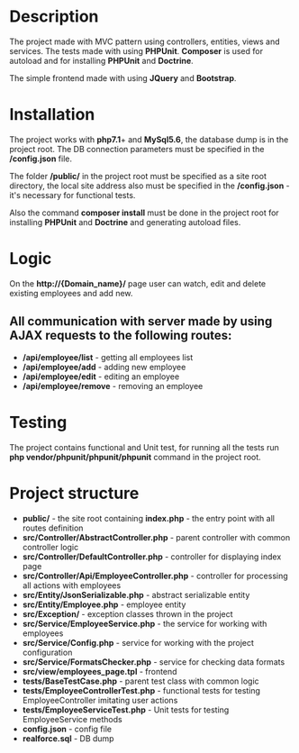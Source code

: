 Description
===
The project made with MVC pattern using controllers, entities, views and services. The tests made with using **PHPUnit**. **Composer** is used for autoload and for installing **PHPUnit** and **Doctrine**.

The simple frontend made with using **JQuery** and **Bootstrap**.

Installation
===
The project works with **php7.1**+ and **MySql5.6**, the database dump is in the project root. The DB connection parameters must be specified in the **/config.json** file.

The folder **/public/** in the project root must be specified as a site root directory, the local site address also must be specified in the **/config.json** - it's necessary for functional tests.

Also the command **composer install** must be done in the project root for installing **PHPUnit** and **Doctrine** and generating autoload files.

Logic
===
On the **http://{Domain_name}/** page user can watch, edit and delete existing employees and add new.

All communication with server made by using AJAX requests to the following routes:
---
- **/api/employee/list** - getting all employees list
- **/api/employee/add** - adding new employee
- **/api/employee/edit** - editing an employee
- **/api/employee/remove** - removing an employee

Testing
===
The project contains functional and Unit test, for running all the tests run **php vendor/phpunit/phpunit/phpunit** command in the project root.

Project structure
===
- **public/** - the site root containing **index.php** - the entry point with all routes definition
- **src/Controller/AbstractController.php** - parent controller with common controller logic
- **src/Controller/DefaultController.php** - controller for displaying index page
- **src/Controller/Api/EmployeeController.php** - controller for processing all actions with employees
- **src/Entity/JsonSerializable.php** - abstract serializable entity
- **src/Entity/Employee.php** - employee entity
- **src/Exception/** - exception classes thrown in the project
- **src/Service/EmployeeService.php** - the service for working with employees
- **src/Service/Config.php** - service for working with the project configuration
- **src/Service/FormatsChecker.php** - service for checking data formats
- **src/view/employees_page.tpl** - frontend
- **tests/BaseTestCase.php** - parent test class with common logic
- **tests/EmployeeControllerTest.php** - functional tests for testing EmployeeController imitating user actions
- **tests/EmployeeServiceTest.php** - Unit tests for testing EmployeeService methods
- **config.json** - config file
- **realforce.sql** - DB dump